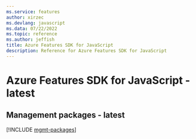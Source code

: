 ```yaml
---
ms.service: features
author: xirzec
ms.devlang: javascript
ms.data: 07/22/2022
ms.topic: reference
ms.author: jeffish
title: Azure Features SDK for JavaScript
description: Reference for Azure Features SDK for JavaScript
---
```

# Azure Features SDK for JavaScript - latest

## Management packages - latest
[!INCLUDE [mgmt-packages](features-mgmt-index.md)]